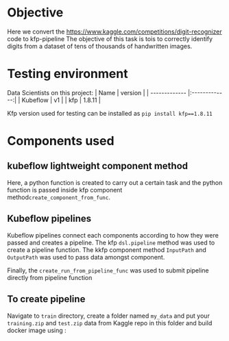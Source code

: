 # Objective
Here we convert the https://www.kaggle.com/competitions/digit-recognizer code to kfp-pipeline 
The objective of this task is tois to correctly identify digits from a dataset of tens of thousands of handwritten images.

# Testing environment
Data Scientists on this project:
| Name        | version           | 
| ------------- |:-------------:|
| Kubeflow      | v1     |
| kfp           | 1.8.11 |


Kfp version used for testing can be installed as `pip install kfp==1.8.11`  

# Components used

## kubeflow lightweight component method
Here, a python function is created to carry out a certain task and the python function is passed inside kfp component method`create_component_from_func`. 


## Kubeflow pipelines
Kubeflow pipelines connect each components according to how they were passed and creates a pipeline. The kfp `dsl.pipeline` method was used to create a pipeline function. The kkfp component method `InputPath` and `OutputPath` was used to pass data amongst component. 

Finally, the  `create_run_from_pipeline_func` was used to submit pipeline directly from pipeline function

## To create pipeline
Navigate to `train` directory, create a folder named `my_data` and put your `training.zip` and `test.zip` data from Kaggle repo in this folder and build docker image using :
